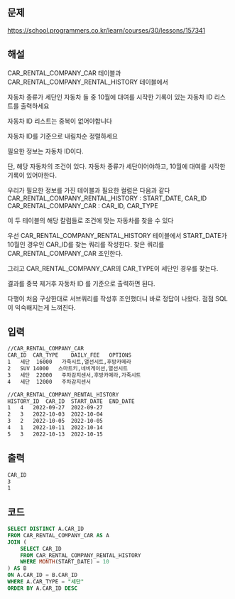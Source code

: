 ## 문제
https://school.programmers.co.kr/learn/courses/30/lessons/157341

## 해설
CAR_RENTAL_COMPANY_CAR 테이블과 CAR_RENTAL_COMPANY_RENTAL_HISTORY 테이블에서

자동차 종류가 세단인 자동차 들 중 10월에 대여를 시작한 기록이 있는 자동차 ID 리스트를 출력하세요

자동차 ID 리스트는 중복이 없어야합니다

자동차 ID를 기준으로 내림차순 정렬하세요

필요한 정보는 자동차 ID이다.

단, 해당 자동차의 조건이 있다. 자동차 종류가 세단이어야하고, 10월에 대여를 시작한 기록이 있어야한다.

우리가 필요한 정보를 가진 테이블과 필요한 컬럼은 다음과 같다
CAR_RENTAL_COMPANY_RENTAL_HISTORY : START_DATE, CAR_ID
CAR_RENTAL_COMPANY_CAR : CAR_ID, CAR_TYPE

이 두 테이블의 해당 칼럼들로 조건에 맞는 자동차를 찾을 수 있다

우선
CAR_RENTAL_COMPANY_RENTAL_HISTORY 테이블에서 START_DATE가 10월인 경우인 CAR_ID를 찾는 쿼리를 작성한다.
찾은 쿼리를 CAR_RENTAL_COMPANY_CAR 조인한다.

그리고 CAR_RENTAL_COMPANY_CAR의 CAR_TYPE이 세단인 경우를 찾는다.

결과를 중복 제거후 자동차 ID 를 기준으로 출력하면 된다.

다행이 처음 구상한대로 서브쿼리를 작성후 조인했더니 바로 정답이 나왔다. 점점 SQL이 익숙해지는게 느껴진다. 

## 입력
```txt
//CAR_RENTAL_COMPANY_CAR
CAR_ID	CAR_TYPE	DAILY_FEE	OPTIONS
1	세단	16000	가죽시트,열선시트,후방카메라
2	SUV	14000	스마트키,네비게이션,열선시트
3	세단	22000	주차감지센서,후방카메라,가죽시트
4	세단	12000	주차감지센서

//CAR_RENTAL_COMPANY_RENTAL_HISTORY
HISTORY_ID	CAR_ID	START_DATE	END_DATE
1	4	2022-09-27	2022-09-27
2	3	2022-10-03	2022-10-04
3	2	2022-10-05	2022-10-05
4	1	2022-10-11	2022-10-14
5	3	2022-10-13	2022-10-15

```

## 출력
```txt
CAR_ID
3
1
```

## 코드

```sql
SELECT DISTINCT A.CAR_ID
FROM CAR_RENTAL_COMPANY_CAR AS A
JOIN (
    SELECT CAR_ID
    FROM CAR_RENTAL_COMPANY_RENTAL_HISTORY
    WHERE MONTH(START_DATE) = 10
) AS B
ON A.CAR_ID = B.CAR_ID
WHERE A.CAR_TYPE = "세단"
ORDER BY A.CAR_ID DESC
```